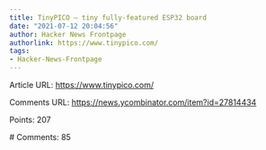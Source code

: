 ```yaml
---
title: TinyPICO – tiny fully-featured ESP32 board
date: "2021-07-12 20:04:56"
author: Hacker News Frontpage
authorlink: https://www.tinypico.com/
tags:
- Hacker-News-Frontpage
---
```


<p>Article URL: <a href="https://www.tinypico.com/">https://www.tinypico.com/</a></p>
<p>Comments URL: <a href="https://news.ycombinator.com/item?id=27814434">https://news.ycombinator.com/item?id=27814434</a></p>
<p>Points: 207</p>
<p># Comments: 85</p>
